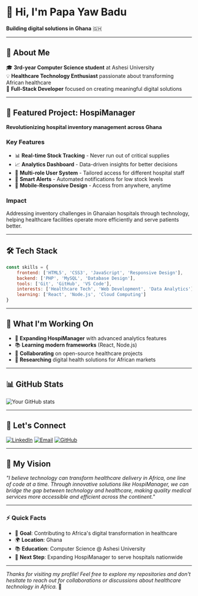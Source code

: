 # 👋 Hi, I'm Papa Yaw Badu

**Building digital solutions in Ghana** 🇬🇭

---

## 🚀 About Me

🎓 **3rd-year Computer Science student** at Ashesi University  
💡 **Healthcare Technology Enthusiast** passionate about transforming African healthcare  
🔧 **Full-Stack Developer** focused on creating meaningful digital solutions  

---

## 🏥 Featured Project: HospiManager

**Revolutionizing hospital inventory management across Ghana**

### Key Features
- 📊 **Real-time Stock Tracking** - Never run out of critical supplies
- 📈 **Analytics Dashboard** - Data-driven insights for better decisions  
- 👥 **Multi-role User System** - Tailored access for different hospital staff
- 🔔 **Smart Alerts** - Automated notifications for low stock levels
- 📱 **Mobile-Responsive Design** - Access from anywhere, anytime

### Impact
Addressing inventory challenges in Ghanaian hospitals through technology, helping healthcare facilities operate more efficiently and serve patients better.

---

## 🛠️ Tech Stack

```javascript
const skills = {
    frontend: ['HTML5', 'CSS3', 'JavaScript', 'Responsive Design'],
    backend: ['PHP', 'MySQL', 'Database Design'],
    tools: ['Git', 'GitHub', 'VS Code'],
    interests: ['Healthcare Tech', 'Web Development', 'Data Analytics'],
    learning: ['React', 'Node.js', 'Cloud Computing']
}
```

---

## 🌱 What I'm Working On

- 🏥 **Expanding HospiManager** with advanced analytics features
- 📚 **Learning modern frameworks** (React, Node.js)
- 🤝 **Collaborating** on open-source healthcare projects
- 📖 **Researching** digital health solutions for African markets

---

## 📊 GitHub Stats

![Your GitHub stats](https://github-readme-stats.vercel.app/api?username=YOUR_USERNAME&show_icons=true&theme=vue-dark)

---

## 🤝 Let's Connect

[![LinkedIn](https://img.shields.io/badge/LinkedIn-0077B5?style=for-the-badge&logo=linkedin&logoColor=white)](https://linkedin.com/in/papa-yaw-badu-3a2390263)
[![Email](https://img.shields.io/badge/Email-D14836?style=for-the-badge&logo=gmail&logoColor=white)](mailto:papa.badu@ashesi.edu.gh)
[![GitHub](https://img.shields.io/badge/GitHub-100000?style=for-the-badge&logo=github&logoColor=white)](https://github.com/YOUR_USERNAME)

---

## 💭 My Vision

*"I believe technology can transform healthcare delivery in Africa, one line of code at a time. Through innovative solutions like HospiManager, we can bridge the gap between technology and healthcare, making quality medical services more accessible and efficient across the continent."*

---

### ⚡ Quick Facts
- 🎯 **Goal**: Contributing to Africa's digital transformation in healthcare
- 🌍 **Location**: Ghana
- 📚 **Education**: Computer Science @ Ashesi University
- 🚀 **Next Step**: Expanding HospiManager to serve hospitals nationwide

---

*Thanks for visiting my profile! Feel free to explore my repositories and don't hesitate to reach out for collaborations or discussions about healthcare technology in Africa.* 🌟
